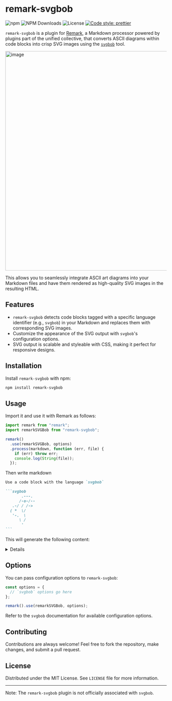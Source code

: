 # remark-svgbob

![npm](https://img.shields.io/npm/v/remark-svgbob)
![NPM Downloads](https://img.shields.io/npm/dm/remark-svgbob)
![License](https://img.shields.io/npm/l/remark-svgbob)
[![Code style: prettier](https://img.shields.io/badge/code_style-prettier-ff69b4.svg)](https://github.com/prettier/prettier)

`remark-svgbob` is a plugin for [Remark](https://github.com/remarkjs/remark), a Markdown processor
powered by plugins part of the unified collective, that converts ASCII diagrams within code blocks
into crisp SVG images using the [`svgbob`](https://github.com/ivanceras/svgbob) tool.

<img width="685" alt="image" src="https://github.com/kdheepak/remark-svgbob/assets/1813121/ad7b6d47-3063-45f0-a2c7-d6ff00a7b97a">

This allows you to seamlessly integrate ASCII art diagrams into your Markdown files and have them
rendered as high-quality SVG images in the resulting HTML.

## Features

- `remark-svgbob` detects code blocks tagged with a specific language identifier (e.g., `svgbob`) in
  your Markdown and replaces them with corresponding SVG images.
- Customize the appearance of the SVG output with `svgbob`'s configuration options.
- SVG output is scalable and styleable with CSS, making it perfect for responsive designs.

## Installation

Install `remark-svgbob` with npm:

```bash
npm install remark-svgbob
```

## Usage

Import it and use it with Remark as follows:

```js
import remark from "remark";
import remarkSVGBob from "remark-svgbob";

remark()
  .use(remarkSVGBob, options)
  .process(markdown, function (err, file) {
    if (err) throw err;
    console.log(String(file));
  });
```

Then write markdown 

````markdown
Use a code block with the language `svgbob`

```svgbob
       .---.
      /-o-/--
   .-/ / /->
  ( *  \/
   '-.  \
      \ /
       '
```
````

This will generate the following content:

<details>
  
```markdown
Use a code block with the language `svgbob`

<span><svg xmlns="http://www.w3.org/2000/svg" width="136" height="112">
    <style>
        line, path, circle, rect, polygon{stroke:black;stroke-width:2;stroke-opacity:1;fill-opacity:1;stroke-linecap:round;stroke-linejoin:miter;}text{font-family:Iosevka Fixed, monospace;font-size:14px;}rect.backdrop{stroke:none;fill:transparent;}.broken{stroke-dasharray:8;}.filled{fill:black;}.bg_filled{fill:transparent;}.nofill{fill:transparent;}.end_marked_arrow{marker-end:url(#arrow);}.start_marked_arrow{marker-start:url(#arrow);}.end_marked_diamond{marker-end:url(#diamond);}.start_marked_diamond{marker-start:url(#diamond);}.end_marked_circle{marker-end:url(#circle);}.start_marked_circle{marker-start:url(#circle);}.end_marked_open_circle{marker-end:url(#open_circle);}.start_marked_open_circle{marker-start:url(#open_circle);}.end_marked_big_open_circle{marker-end:url(#big_open_circle);}.start_marked_big_open_circle{marker-start:url(#big_open_circle);}
        <!--separator-->

    </style>
    <defs>
        <marker id="arrow" viewBox="-2 -2 8 8" refX="4" refY="2" markerWidth="7" markerHeight="7" orient="auto-start-reverse">
            <polygon points="0,0 0,4 4,2 0,0"></polygon>
        </marker>
        <marker id="diamond" viewBox="-2 -2 8 8" refX="4" refY="2" markerWidth="7" markerHeight="7" orient="auto-start-reverse">
            <polygon points="0,2 2,0 4,2 2,4 0,2"></polygon>
        </marker>
        <marker id="circle" viewBox="0 0 8 8" refX="4" refY="4" markerWidth="7" markerHeight="7" orient="auto-start-reverse">
            <circle cx="4" cy="4" r="2" class="filled"></circle>
        </marker>
        <marker id="open_circle" viewBox="0 0 8 8" refX="4" refY="4" markerWidth="7" markerHeight="7" orient="auto-start-reverse">
            <circle cx="4" cy="4" r="2" class="bg_filled"></circle>
        </marker>
        <marker id="big_open_circle" viewBox="0 0 8 8" refX="4" refY="4" markerWidth="7" markerHeight="7" orient="auto-start-reverse">
            <circle cx="4" cy="4" r="3" class="bg_filled"></circle>
        </marker>
    </defs>
    <rect class="backdrop" x="0" y="0" width="136" height="112"></rect>
    <circle cx="68" cy="24" r="3" class="nofill"></circle>
    <line x1="66" y1="28" x2="56" y2="48" class="solid"></line>
    <line x1="72" y1="24" x2="104" y2="24" class="solid"></line>
    <circle cx="36" cy="56" r="3" class="filled"></circle>
    <line x1="64" y1="48" x2="56" y2="64" class="solid"></line>
    <text x="42" y="76" >.</text>
    <line x1="128" y1="64" x2="120" y2="80" class="solid"></line>
    <text x="58" y="92" >&#39;</text>
    <g>
        <path d="M 64,8 A 8,8 0,0,0 58,12" class="nofill"></path>
        <line x1="58" y1="12" x2="38" y2="52" class="solid"></line>
        <line x1="64" y1="8" x2="88" y2="8" class="solid"></line>
        <path d="M 88,8 A 3,3 0,0,1 90,12" class="nofill"></path>
        <line x1="90" y1="12" x2="72" y2="48" class="solid"></line>
        <line x1="52" y1="24" x2="64" y2="24" class="solid"></line>
        <line x1="76" y1="40" x2="88" y2="40" class="solid"></line>
        <polygon points="88,36 96,40 88,44" class="filled"></polygon>
        <path d="M 32,40 A 8,8 0,0,0 26,44" class="nofill"></path>
        <line x1="26" y1="44" x2="24" y2="48" class="solid"></line>
        <line x1="32" y1="40" x2="44" y2="40" class="solid"></line>
        <path d="M 24,48 A 16,16 0,0,0 24,64" class="nofill"></path>
        <line x1="24" y1="64" x2="26" y2="68" class="solid"></line>
        <path d="M 26,68 A 8,8 0,0,0 32,72" class="nofill"></path>
        <line x1="32" y1="72" x2="40" y2="72" class="solid"></line>
    </g>
</svg></span>
```

</details>

## Options

You can pass configuration options to `remark-svgbob`:

```js
const options = {
  // `svgbob` options go here
};

remark().use(remarkSVGBob, options);
```

Refer to the `svgbob` documentation for available configuration options.

## Contributing

Contributions are always welcome! Feel free to fork the repository, make changes, and submit a pull
request.

## License

Distributed under the MIT License. See `LICENSE` file for more information.

---

Note: The `remark-svgbob` plugin is not officially associated with `svgbob`.
